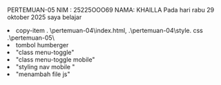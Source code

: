 PERTEMUAN-05
NIM : 25225OOO69
NAMA: KHAILLA
Pada hari rabu 29 oktober 2025 saya belajar 
<li>copy-item  . \pertemuan-04\index.html,  .\pertemuan-04\style. css  .\pertemuan-05\</li>
<li>tombol humberger</li>
<li>"class  menu-toggle"</li>
<li>"class menu-toggle mobile"</li>
<li>"styling nav mobile "</li>
<li>"menambah file js"</li>